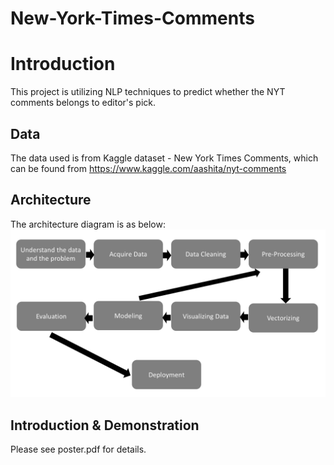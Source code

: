 # New-York-Times-Comments

# Introduction
This project is utilizing NLP techniques to predict whether the NYT comments belongs to editor's pick.

## Data
The data used is from Kaggle dataset - New York Times Comments, which can be found from https://www.kaggle.com/aashita/nyt-comments

## Architecture
The architecture diagram is as below:
![img](https://github.com/ytian22/New-York-Times-Comments/blob/master/Diagram/architecture.png)

## Introduction & Demonstration
Please see poster.pdf for details.

